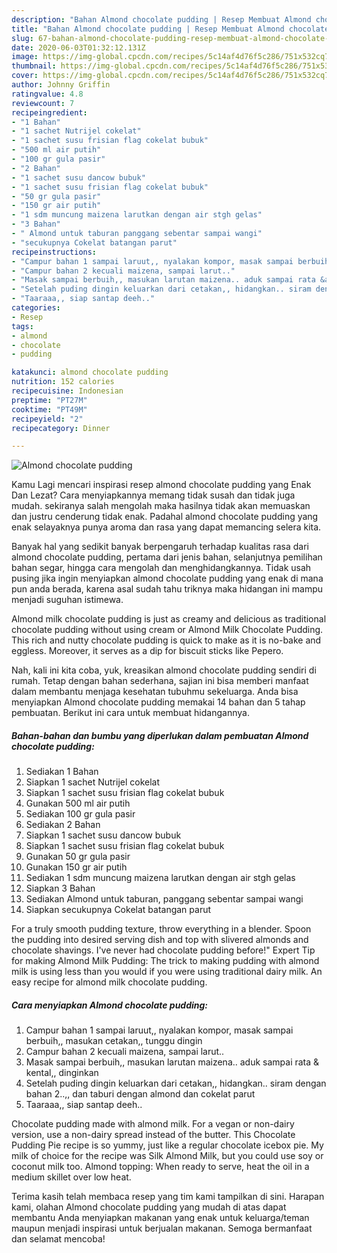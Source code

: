 ```yaml
---
description: "Bahan Almond chocolate pudding | Resep Membuat Almond chocolate pudding Yang Menggugah Selera"
title: "Bahan Almond chocolate pudding | Resep Membuat Almond chocolate pudding Yang Menggugah Selera"
slug: 67-bahan-almond-chocolate-pudding-resep-membuat-almond-chocolate-pudding-yang-menggugah-selera
date: 2020-06-03T01:32:12.131Z
image: https://img-global.cpcdn.com/recipes/5c14af4d76f5c286/751x532cq70/almond-chocolate-pudding-foto-resep-utama.jpg
thumbnail: https://img-global.cpcdn.com/recipes/5c14af4d76f5c286/751x532cq70/almond-chocolate-pudding-foto-resep-utama.jpg
cover: https://img-global.cpcdn.com/recipes/5c14af4d76f5c286/751x532cq70/almond-chocolate-pudding-foto-resep-utama.jpg
author: Johnny Griffin
ratingvalue: 4.8
reviewcount: 7
recipeingredient:
- "1 Bahan"
- "1 sachet Nutrijel cokelat"
- "1 sachet susu frisian flag cokelat bubuk"
- "500 ml air putih"
- "100 gr gula pasir"
- "2 Bahan"
- "1 sachet susu dancow bubuk"
- "1 sachet susu frisian flag cokelat bubuk"
- "50 gr gula pasir"
- "150 gr air putih"
- "1 sdm muncung maizena larutkan dengan air stgh gelas"
- "3 Bahan"
- " Almond untuk taburan panggang sebentar sampai wangi"
- "secukupnya Cokelat batangan parut"
recipeinstructions:
- "Campur bahan 1 sampai laruut,, nyalakan kompor, masak sampai berbuih,, masukan cetakan,, tunggu dingin"
- "Campur bahan 2 kecuali maizena, sampai larut.."
- "Masak sampai berbuih,, masukan larutan maizena.. aduk sampai rata &amp; kental,, dinginkan"
- "Setelah puding dingin keluarkan dari cetakan,, hidangkan.. siram dengan bahan 2..,, dan taburi dengan almond dan cokelat parut"
- "Taaraaa,, siap santap deeh.."
categories:
- Resep
tags:
- almond
- chocolate
- pudding

katakunci: almond chocolate pudding 
nutrition: 152 calories
recipecuisine: Indonesian
preptime: "PT27M"
cooktime: "PT49M"
recipeyield: "2"
recipecategory: Dinner

---
```



![Almond chocolate pudding](https://img-global.cpcdn.com/recipes/5c14af4d76f5c286/751x532cq70/almond-chocolate-pudding-foto-resep-utama.jpg)

Kamu Lagi mencari inspirasi resep almond chocolate pudding yang Enak Dan Lezat? Cara menyiapkannya memang tidak susah dan tidak juga mudah. sekiranya salah mengolah maka hasilnya tidak akan memuaskan dan justru cenderung tidak enak. Padahal almond chocolate pudding yang enak selayaknya punya aroma dan rasa yang dapat memancing selera kita.

Banyak hal yang sedikit banyak berpengaruh terhadap kualitas rasa dari almond chocolate pudding, pertama dari jenis bahan, selanjutnya pemilihan bahan segar, hingga cara mengolah dan menghidangkannya. Tidak usah pusing jika ingin menyiapkan almond chocolate pudding yang enak di mana pun anda berada, karena asal sudah tahu triknya maka hidangan ini mampu menjadi suguhan istimewa.

Almond milk chocolate pudding is just as creamy and delicious as traditional chocolate pudding without using cream or Almond Milk Chocolate Pudding. This rich and nutty chocolate pudding is quick to make as it is no-bake and eggless. Moreover, it serves as a dip for biscuit sticks like Pepero.


Nah, kali ini kita coba, yuk, kreasikan almond chocolate pudding sendiri di rumah. Tetap dengan bahan sederhana, sajian ini bisa memberi manfaat dalam membantu menjaga kesehatan tubuhmu sekeluarga. Anda bisa menyiapkan Almond chocolate pudding memakai 14 bahan dan 5 tahap pembuatan. Berikut ini cara untuk membuat hidangannya.

<!--inarticleads1-->

##### Bahan-bahan dan bumbu yang diperlukan dalam pembuatan Almond chocolate pudding:

1. Sediakan 1 Bahan
1. Siapkan 1 sachet Nutrijel cokelat
1. Siapkan 1 sachet susu frisian flag cokelat bubuk
1. Gunakan 500 ml air putih
1. Sediakan 100 gr gula pasir
1. Sediakan 2 Bahan
1. Siapkan 1 sachet susu dancow bubuk
1. Siapkan 1 sachet susu frisian flag cokelat bubuk
1. Gunakan 50 gr gula pasir
1. Gunakan 150 gr air putih
1. Sediakan 1 sdm muncung maizena larutkan dengan air stgh gelas
1. Siapkan 3 Bahan
1. Sediakan  Almond untuk taburan, panggang sebentar sampai wangi
1. Siapkan secukupnya Cokelat batangan parut


For a truly smooth pudding texture, throw everything in a blender. Spoon the pudding into desired serving dish and top with slivered almonds and chocolate shavings. I&#39;ve never had chocolate pudding before!&#34; Expert Tip for making Almond Milk Pudding: The trick to making pudding with almond milk is using less than you would if you were using traditional dairy milk. An easy recipe for almond milk chocolate pudding. 

<!--inarticleads2-->

##### Cara menyiapkan Almond chocolate pudding:

1. Campur bahan 1 sampai laruut,, nyalakan kompor, masak sampai berbuih,, masukan cetakan,, tunggu dingin
1. Campur bahan 2 kecuali maizena, sampai larut..
1. Masak sampai berbuih,, masukan larutan maizena.. aduk sampai rata &amp; kental,, dinginkan
1. Setelah puding dingin keluarkan dari cetakan,, hidangkan.. siram dengan bahan 2..,, dan taburi dengan almond dan cokelat parut
1. Taaraaa,, siap santap deeh..


Chocolate pudding made with almond milk. For a vegan or non-dairy version, use a non-dairy spread instead of the butter. This Chocolate Pudding Pie recipe is so yummy, just like a regular chocolate icebox pie. My milk of choice for the recipe was Silk Almond Milk, but you could use soy or coconut milk too. Almond topping: When ready to serve, heat the oil in a medium skillet over low heat. 

Terima kasih telah membaca resep yang tim kami tampilkan di sini. Harapan kami, olahan Almond chocolate pudding yang mudah di atas dapat membantu Anda menyiapkan makanan yang enak untuk keluarga/teman maupun menjadi inspirasi untuk berjualan makanan. Semoga bermanfaat dan selamat mencoba!
